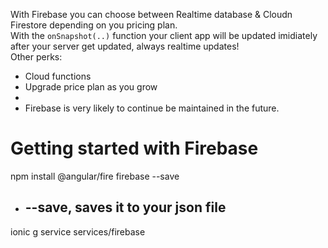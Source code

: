 With Firebase you can choose between Realtime database & Cloudn Firestore depending on you pricing plan.  
With the `onSnapshot(..)` function your client app will be updated imidiately after your server get updated, always realtime updates!  
Other perks:
 * Cloud functions 
 * Upgrade price plan as you grow
 *   
 * Firebase is very likely to continue be maintained in the future. 

# Getting started with Firebase 
npm install @angular/fire firebase --save   
- ## --save, saves it to your json file 
ionic g service services/firebase

